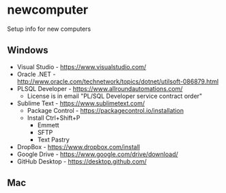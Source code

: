 # newcomputer
Setup info for new computers


## Windows
 - Visual Studio - https://www.visualstudio.com/
 - Oracle .NET - http://www.oracle.com/technetwork/topics/dotnet/utilsoft-086879.html
 - PLSQL Developer - https://www.allroundautomations.com/
   - License is in email "PL/SQL Developer service contract order"
 - Sublime Text - https://www.sublimetext.com/
   - Package Control - https://packagecontrol.io/installation
   - Install Ctrl+Shift+P
     - Emmett
     - SFTP
     - Text Pastry
 - DropBox - https://www.dropbox.com/install
 - Google Drive - https://www.google.com/drive/download/
 - GitHub Desktop  - https://desktop.github.com/
 



## Mac
